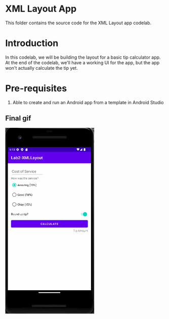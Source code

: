# XML Layout App

This folder contains the source code for the XML Layout app codelab.


# Introduction
In this codelab, we will be building the layout for a basic tip calculator app. At the end of the 
codelab, we'll have a working UI for the app, but the app won't actually calculate the tip yet.

# Pre-requisites
1. Able to create and run an Android app from a template in Android Studio

Final gif
---------------

![git](Lab2.gif)
